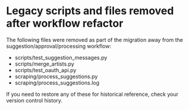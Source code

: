 # Legacy scripts and files removed after workflow refactor

The following files were removed as part of the migration away from the suggestion/approval/processing workflow:
- scripts/test_suggestion_messages.py
- scripts/merge_artists.py
- scripts/test_oauth_api.py
- scraping/process_suggestions.py
- scraping/process_suggestions.log

If you need to restore any of these for historical reference, check your version control history.
